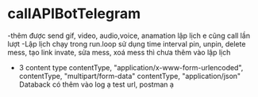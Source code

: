 
# callAPIBotTelegram
-thêm được send gif, video, audio,voice, anamation lập lịch e cũng call lần lượt 
-Lập lịch chạy trong run.loop sử dụng time interval 
pin, unpin, delete mess, tạo link invate, sửa mess, xoá mess thì chưa thêm vào lập lịch 
- 3 content type 
contentType, "application/x-www-form-urlencoded",
contentType, "multipart/form-data"
contentType, "application/json"
Databack có thêm vào log ạ
 test url, postman ạ
